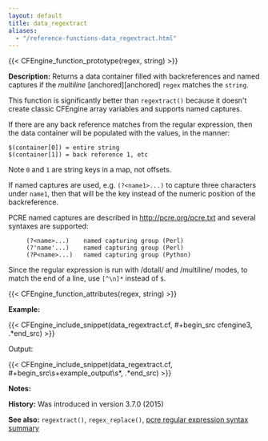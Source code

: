 ```yaml
---
layout: default
title: data_regextract
aliases:
  - "/reference-functions-data_regextract.html"
---
```


{{< CFEngine_function_prototype(regex, string) >}}

**Description:** Returns a data container filled with backreferences
and named captures if the _multiline_ [anchored][anchored] `regex` matches the
`string`.

This function is significantly better than `regextract()` because it
doesn't create classic CFEngine array variables and supports named
captures.

If there are any back reference matches from the regular expression,
then the data container will be populated with the values, in the
manner:

```
$(container[0]) = entire string
$(container[1]) = back reference 1, etc
```

Note `0` and `1` are string keys in a map, not offsets.

If named captures are used, e.g. `(?<name1>...)` to capture three
characters under `name1`, then that will be the key instead of the
numeric position of the backreference.

PCRE named captures are described in http://pcre.org/pcre.txt and several syntaxes are supported:

         (?<name>...)    named capturing group (Perl)
         (?'name'...)    named capturing group (Perl)
         (?P<name>...)   named capturing group (Python)

Since the regular expression is run with /dotall/ and /multiline/ modes, to match the end of a line, use `[^\n]*` instead of `$`.

{{< CFEngine_function_attributes(regex, string) >}}

**Example:**

{{< CFEngine_include_snippet(data_regextract.cf, #\+begin_src cfengine3, .*end_src) >}}

Output:

{{< CFEngine_include_snippet(data_regextract.cf, #\+begin_src\s+example_output\s*, .*end_src) >}}

**Notes:**

**History:** Was introduced in version 3.7.0 (2015)

**See also:** `regextract()`, `regex_replace()`, [pcre regular expression syntax summary](http://www.pcre.org/original/doc/html/pcresyntax.html#SEC10)

